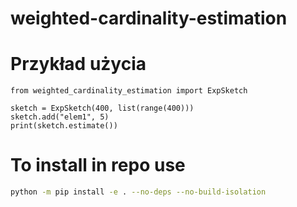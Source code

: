 # weighted-cardinality-estimation

# Przykład użycia

    from weighted_cardinality_estimation import ExpSketch

    sketch = ExpSketch(400, list(range(400)))
    sketch.add("elem1", 5)
    print(sketch.estimate())

# To install in repo use

```bash
python -m pip install -e . --no-deps --no-build-isolation
```